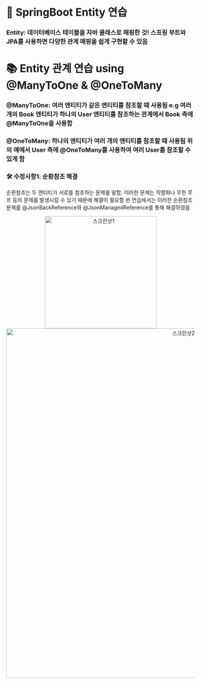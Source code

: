 # 🌱 SpringBoot Entity 연습
### Entity: 데이터베이스 테이블을 자바 클래스로 매핑한 것! 스프링 부트와 JPA를 사용하면 다양한 관계 매핑을 쉽게 구현할 수 있음

# 📚 Entity 관계 연습 using @ManyToOne & @OneToMany
### @ManyToOne: 여러 엔티티가 같은 엔티티를 참조할 때 사용됨 e.g 여러 개의 Book 엔티티가 하나의 User 엔티티를 참조하는 관계에서 Book 측에 @ManyToOne을 사용함

### @OneToMany: 하나의 엔티티가 여러 개의 엔티티를 참조할 때 사용됨 위의 예에서 User 측에 @OneToMany를 사용하여 여러 User를 참조할 수 있게 함

### 🛠 수정사항1: 순환참조 해결
순환참조는 두 엔티티가 서로를 참조하는 문제를 말함. 이러한 문제는 직렬화나 무한 루프 등의 문제를 발생시킬 수 있기 때문에 해결이 필요함 본 연습에서는 이러한 순환참조 문제를 @JsonBackReference와 @JsonManagedReference를 통해 해결하였음

<p align="center">
  <img src="https://github.com/Park21700305/SpringBoot-Entity/assets/93187535/ea0ecc80-8799-413d-99ce-ad0e5b143f86" alt="스크린샷1" width="299">
  <img src="https://github.com/Park21700305/SpringBoot-Entity/assets/93187535/eb25de27-3519-4a83-8dfc-e48e18082fe8" alt="스크린샷2" width="932">
</p>
